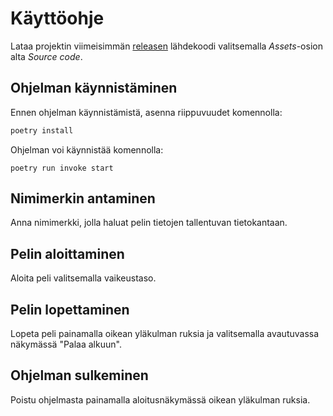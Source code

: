 # Käyttöohje

Lataa projektin viimeisimmän [releasen](https://github.com/pankalai/ot-harjoitustyo/releases/) lähdekoodi valitsemalla _Assets_-osion alta _Source code_.


## Ohjelman käynnistäminen

Ennen ohjelman käynnistämistä, asenna riippuvuudet komennolla:

```bash
poetry install
```

Ohjelman voi käynnistää komennolla:

```
poetry run invoke start
```

## Nimimerkin antaminen

Anna nimimerkki, jolla haluat pelin tietojen tallentuvan tietokantaan.

## Pelin aloittaminen

Aloita peli valitsemalla vaikeustaso.

## Pelin lopettaminen

Lopeta peli painamalla oikean yläkulman ruksia ja valitsemalla avautuvassa näkymässä "Palaa alkuun". 

## Ohjelman sulkeminen
Poistu ohjelmasta painamalla aloitusnäkymässä oikean yläkulman ruksia.